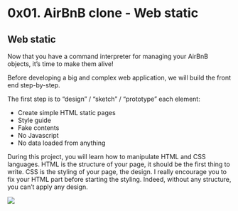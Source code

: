 # 0x01. AirBnB clone - Web static


## Web static
Now that you have a command interpreter for managing your AirBnB objects, it’s time to make them alive!


Before developing a big and complex web application, we will build the front end step-by-step.


The first step is to “design” / “sketch” / “prototype” each element:


- Create simple HTML static pages
- Style guide
- Fake contents
- No Javascript
- No data loaded from anything

During this project, you will learn how to manipulate HTML and CSS languages. HTML is the structure of your page, it should be the first thing to write. CSS is the styling of your page, the design. I really encourage you to fix your HTML part before starting the styling. Indeed, without any structure, you can’t apply any design.

![](https://s3.amazonaws.com/intranet-projects-files/concepts/74/hbnb_step1.png)


